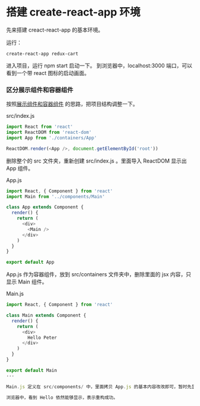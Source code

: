 # 搭建 create-react-app 环境

先来搭建 creact-react-app 的基本环境。

运行：

```
create-react-app redux-cart
```

进入项目，运行 npm start 启动一下。
到浏览器中，localhost:3000 端口，可以看到一个带 react 图标的启动画面。


### 区分展示组件和容器组件

按照[展示组件和容器组件](http://haoduoshipin.com/videos/236) 的思路，把项目结构调整一下。


src/index.js

```js
import React from 'react'
import ReactDOM from 'react-dom'
import App from './containers/App'

ReactDOM.render(<App />, document.getElementById('root'))
```

删除整个的 src 文件夹，重新创建 src/index.js 。里面导入 ReactDOM 显示出 App 组件。

App.js

```js
import React, { Component } from 'react'
import Main from '../components/Main'

class App extends Component {
  render() {
    return (
      <div>
        <Main />
      </div>
    )
  }
}

export default App
```

App.js 作为容器组件，放到 src/containers 文件夹中，删除里面的 jsx 内容，只显示 Main 组件。

Main.js

```js
import React, { Component } from 'react'

class Main extends Component {
  render() {
    return (
      <div>
        Hello Peter
      </div>
    )
  }
}

export default Main
···

Main.js 定义在 src/components/ 中，里面拷贝 App.js 的基本内容改改即可，暂时先显示一个 Hello 。

浏览器中，看到 Hello 依然能够显示，表示重构成功。
